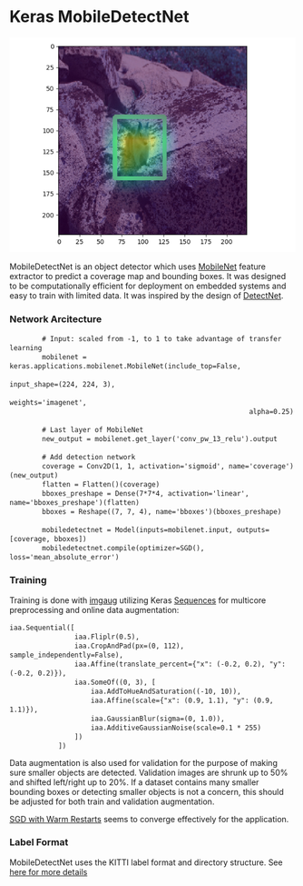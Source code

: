 # Keras MobileDetectNet

![Example](example.jpg)

MobileDetectNet is an object detector which uses [MobileNet][mobilenet] feature extractor to predict a coverage map and bounding boxes. It was designed to be computationally efficient for deployment on embedded systems and easy to train with limited data. It was inspired by the design of [DetectNet][detectnet].

### Network Arcitecture
```
        # Input: scaled from -1, to 1 to take advantage of transfer learning
        mobilenet = keras.applications.mobilenet.MobileNet(include_top=False,
                                                           input_shape=(224, 224, 3),
                                                           weights='imagenet',
                                                           alpha=0.25)

        # Last layer of MobileNet
        new_output = mobilenet.get_layer('conv_pw_13_relu').output

        # Add detection network
        coverage = Conv2D(1, 1, activation='sigmoid', name='coverage')(new_output)
        flatten = Flatten()(coverage)
        bboxes_preshape = Dense(7*7*4, activation='linear', name='bboxes_preshape')(flatten)
        bboxes = Reshape((7, 7, 4), name='bboxes')(bboxes_preshape)
        
        mobiledetectnet = Model(inputs=mobilenet.input, outputs=[coverage, bboxes])
        mobiledetectnet.compile(optimizer=SGD(), loss='mean_absolute_error')
```

### Training
Training is done with [imgaug][imgaug] utilizing Keras [Sequences][sequence] for multicore preprocessing and online data augmentation:

```
iaa.Sequential([
                iaa.Fliplr(0.5),
                iaa.CropAndPad(px=(0, 112), sample_independently=False),
                iaa.Affine(translate_percent={"x": (-0.2, 0.2), "y": (-0.2, 0.2)}),
                iaa.SomeOf((0, 3), [
                    iaa.AddToHueAndSaturation((-10, 10)),
                    iaa.Affine(scale={"x": (0.9, 1.1), "y": (0.9, 1.1)}),
                    iaa.GaussianBlur(sigma=(0, 1.0)),
                    iaa.AdditiveGaussianNoise(scale=0.1 * 255)
                ])
            ])
```

Data augmentation is also used for validation for the purpose of making sure smaller objects are detected. Validation images are shrunk up to 50% and shifted left/right up to 20%. If a dataset contains many smaller bounding boxes or detecting smaller objects is not a concern, this should be adjusted for both train and validation augmentation.

[SGD with Warm Restarts][sgdr] seems to converge effectively for the application.

### Label Format
MobileDetectNet uses the KITTI label format and directory structure. See [here for more details][kitti]

[mobilenet]: https://arxiv.org/abs/1704.04861
[imgaug]: https://github.com/aleju/imgaug
[sequence]: https://keras.io/utils/
[sgdr]: https://arxiv.org/abs/1608.03983
[kitti]: https://github.com/NVIDIA/DIGITS/tree/master/digits/extensions/data/objectDetection
[detectnet]: https://devblogs.nvidia.com/detectnet-deep-neural-network-object-detection-digits/